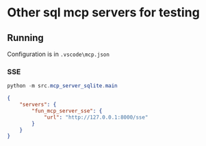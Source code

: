 # Other sql mcp servers for testing

## Running

Configuration is in `.vscode\mcp.json`

### SSE

```ps1
python -m src.mcp_server_sqlite.main
```

```json
{
    "servers": {
        "fun_mcp_server_sse": {
            "url": "http://127.0.0.1:8000/sse"
        }
    }
}
```
